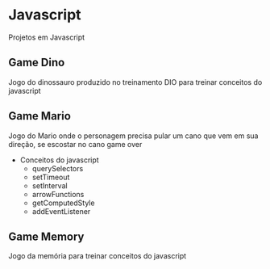 # Javascript
Projetos em Javascript

## Game Dino
Jogo do dinossauro produzido no treinamento DIO para treinar conceitos do javascript

## Game Mario
Jogo do Mario onde o personagem precisa pular um cano que vem em sua direção, se escostar no cano game over

- Conceitos do javascript 
    - querySelectors
    - setTimeout
    - setInterval
    - arrowFunctions
    - getComputedStyle
    - addEventListener

## Game Memory
Jogo da memória para treinar conceitos do javascript
